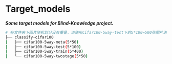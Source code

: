 # Target_models
***Some target models for Blind-Knowledge project.*** 
```bash
# 各文件夹下图片随机划分没有重叠，请使用cifar100-5way-test下的5*100=500张图片进行替代模型精度/对抗样本测试
├── classify-cifar100
|   ├── cifar100-5way-meta(5*50)
|   ├── cifar100-5way-test(5*100)
|   ├── cifar100-5way-train(5*400)
|   └── cifar100-5way-twostage(5*50)
```
